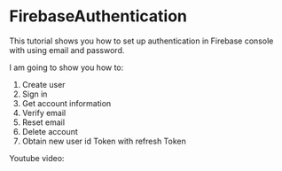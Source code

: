 # FirebaseAuthentication
This tutorial shows you how to set up authentication in Firebase console with using email and password. 

I am going to show you how to:
1. Create user
2. Sign in
3. Get account information
4. Verify email
5. Reset email
6. Delete account
7. Obtain new user id Token with refresh Token

Youtube video:
